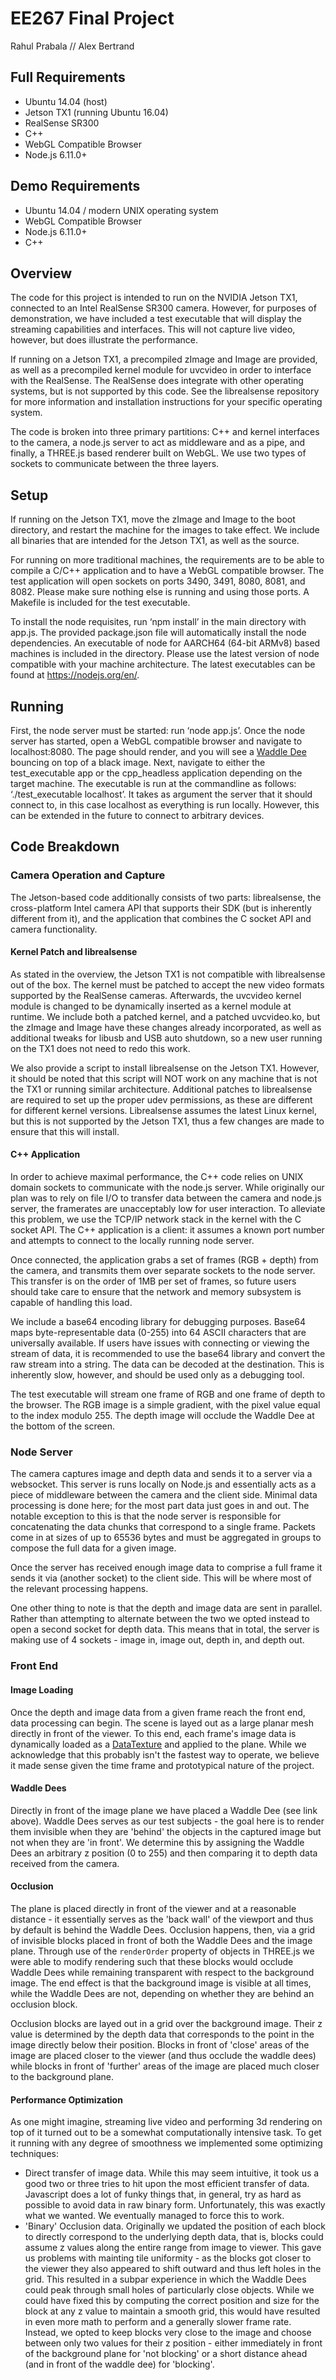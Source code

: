 # EE267 Final Project
Rahul Prabala // Alex Bertrand

## Full Requirements  
- Ubuntu 14.04 (host)
- Jetson TX1 (running Ubuntu 16.04)
- RealSense SR300 
- C++
- WebGL Compatible Browser
- Node.js 6.11.0+
 
## Demo Requirements
- Ubuntu 14.04 / modern UNIX operating system
- WebGL Compatible Browser
- Node.js 6.11.0+
- C++

 
## Overview
The code for this project is intended to run on the NVIDIA Jetson TX1, connected to an Intel RealSense SR300 camera. However, for purposes of demonstration, we have included a test executable that will display the streaming capabilities and interfaces. This will not capture live video, however, but does illustrate the performance.
 
If running on a Jetson TX1, a precompiled zImage and Image are provided, as well as a precompiled kernel module for uvcvideo in order to interface with the RealSense. The RealSense does integrate with other operating systems, but is not supported by this code. See the librealsense repository for more information and installation instructions for your specific operating system.
 
The code is broken into three primary partitions: C++ and kernel interfaces to the camera, a node.js server to act as middleware and as a pipe, and finally, a THREE.js based renderer built on WebGL. We use two types of sockets to communicate between the three layers.
 
 
## Setup
If running on the Jetson TX1, move the zImage and Image to the boot directory, and restart the machine for the images to take effect. We include all binaries that are intended for the Jetson TX1, as well as the source.
 
For running on more traditional machines, the requirements are to be able to compile a C/C++ application and to have a WebGL compatible browser. The test application will open sockets on ports 3490, 3491, 8080, 8081, and 8082. Please make sure nothing else is running and using those ports. A Makefile is included for the test executable.
 
 
To install the node requisites, run ‘npm install’ in the main directory with app.js. The provided package.json file will automatically install the node dependencies. An executable of node for AARCH64 (64-bit ARMv8) based machines is included in the directory. Please use the latest version of node compatible with your machine architecture. The latest executables can be found at https://nodejs.org/en/.

 
## Running
First, the node server must be started: run ‘node app.js’. Once the node server has started, open a WebGL compatible browser and navigate to localhost:8080. The page should render, and you will see a [Waddle Dee](http://kirby.wikia.com/wiki/Waddle_Dee) bouncing on top of a black image. Next, navigate to either the test_executable app or the cpp_headless application depending on the target machine. The executable is run at the commandline as follows: ‘./test_executable localhost’. It takes as argument the server that it should connect to, in this case localhost as everything is run locally. However, this can be extended in the future to connect to arbitrary devices.

## Code Breakdown
### Camera Operation and Capture
 
The Jetson-based code additionally consists of two parts: librealsense, the cross-platform Intel camera API that supports their SDK (but is inherently different from it), and the application that combines the C socket API and camera functionality.
 
#### Kernel Patch and librealsense
As stated in the overview, the Jetson TX1 is not compatible with librealsense out of the box. The kernel must be patched to accept the new video formats supported by the RealSense cameras. Afterwards, the uvcvideo kernel module is changed to be dynamically inserted as a kernel module at runtime. We include both a patched kernel, and a patched uvcvideo.ko, but the zImage and Image have these changes already incorporated, as well as additional tweaks for libusb and USB auto shutdown, so a new user running on the TX1 does not need to redo this work. 
 
We also provide a script to install librealsense on the Jetson TX1. However, it should be noted that this script will NOT work on any machine that is not the TX1 or running similar architecture. Additional patches to librealsense are required to set up the proper udev permissions, as these are different for different kernel versions. Librealsense assumes the latest Linux kernel, but this is not supported by the Jetson TX1, thus a few changes are made to ensure that this will install.
 
#### C++ Application
In order to achieve maximal performance, the C++ code relies on UNIX domain sockets to communicate with the node.js server. While originally our plan was to rely on file I/O to transfer data between the camera and node.js server, the framerates are unacceptably low for user interaction. To alleviate this problem, we use the TCP/IP network stack in the kernel with the C socket API. The C++ application is a client: it assumes a known port number and attempts to connect to the locally running node server. 
 
Once connected, the application grabs a set of frames (RGB + depth) from the camera, and transmits them over separate sockets to the node server. This transfer is on the order of 1MB per set of frames, so future users should take care to ensure that the network and memory subsystem is capable of handling this load. 
 
We include a base64 encoding library for debugging purposes. Base64 maps byte-representable data (0-255) into 64 ASCII characters that are universally available. If users have issues with connecting or viewing the stream of data, it is recommended to use the base64 library and convert the raw stream into a string. The data can be decoded at the destination. This is inherently slow, however, and should be used only as a debugging tool.

The test executable will stream one frame of RGB and one frame of depth to the browser. The RGB image is a simple gradient, with the pixel value equal to the index modulo 255. The depth image will occlude the Waddle Dee at the bottom of the screen.


### Node Server
The camera captures image and depth data and sends it to a server via a websocket. This server is runs locally on Node.js and essentially acts as a piece of middleware between the camera and the client side. Minimal data processing is done here; for the most part data just goes in and out. The notable exception to this is that the node server is responsible for concatenating the data chunks that correspond to a single frame. Packets come in at sizes of up to 65536 bytes and must be aggregated in groups to compose the full data for a given image.

Once the server has received enough image data to comprise a full frame it sends it via (another socket) to the client side. This will be where most of the relevant processing happens.

One other thing to note is that the depth and image data are sent in parallel. Rather than attempting to alternate between the two we opted instead to open a second socket for depth data. This means that in total, the server is making use of 4 sockets - image in, image out, depth in, and depth out.

### Front End
#### Image Loading
Once the depth and image data from a given frame reach the front end, data processing can begin. The scene is layed out as a large planar mesh directly in front of the viewer. To this end, each frame's image data is dynamically loaded as a [DataTexture](https://threejs.org/docs/#api/textures/DataTexture) and applied to the plane. While we acknowledge that this probably isn't the fastest way to operate, we believe it made sense given the time frame and prototypical nature of the project.

#### Waddle Dees
Directly in front of the image plane we have placed a Waddle Dee (see link above). Waddle Dees serves as our test subjects - the goal here is to render them invisible when they are 'behind' the objects in the captured image but not when they are 'in front'. We determine this by assigning the Waddle Dees an arbitrary z position (0 to 255) and then comparing it to depth data received from the camera.

#### Occlusion
The plane is placed directly in front of the viewer and at a reasonable distance - it essentially serves as the 'back wall' of the viewport and thus by default is behind the Waddle Dees. Occlusion happens, then, via a grid of invisible blocks placed in front of both the Waddle Dees and the image plane. Through use of the `renderOrder` property of objects in THREE.js we were able to modify rendering such that these blocks would occlude Waddle Dees while remaining transparent with respect to the background image. The end effect is that the background image is visible at all times, while the Waddle Dees are not, depending on whether they are behind an occlusion block.

Occlusion blocks are layed out in a grid over the background image. Their z value is determined by the depth data that corresponds to the point in the image directly below their position. Blocks in front of 'close' areas of the image are placed closer to the viewer (and thus occlude the waddle dees) while blocks in front of 'further' areas of the image are placed much closer to the background plane.

#### Performance Optimization
As one might imagine, streaming live video and performing 3d rendering on top of it turned out to be a somewhat computationally intensive task. To get it running with any degree of smoothness we implemented some optimizing techniques:
- Direct transfer of image data. While this may seem intuitive, it took us a good two or three tries to hit upon the most efficient transfer of data. Javascript does a lot of funky things that, in general, try as hard as possible to avoid data in raw binary form. Unfortunately, this was exactly what we wanted. We eventually managed to force this to work.
- 'Binary' Occlusion data. Originally we updated the position of each block to directly correspond to the underlying depth data, that is, blocks could assume z values along the entire range from image to viewer. This gave us problems with mainting tile uniformity - as the blocks got closer to the viewer they also appeared to shift outward and thus left holes in the grid. This resulted in a subpar experience in which the Waddle Dees could peak through small holes of particularly close objects. While we could have fixed this by computing the correct position and size for the block at any z value to maintain a smooth grid, this would have resulted in even more math to perform and a generally slower frame rate. Instead, we opted to keep blocks very close to the image and choose between only two values for their z position - either immediately in front of the background plane for 'not blocking' or a short distance ahead (and in front of the waddle dee) for 'blocking'.
